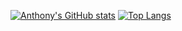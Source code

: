[![Anthony's GitHub stats](https://github-readme-stats.vercel.app/api?username=AnthonyGriffith&show_icons=true&theme=radical)](https://github.com/anuraghazra/github-readme-stats)
[![Top Langs](https://github-readme-stats.vercel.app/api/top-langs/?username=AnthonyGriffith&show_icons=true&theme=radical)](https://github.com/AnthonyGriffith/github-readme-stats)
